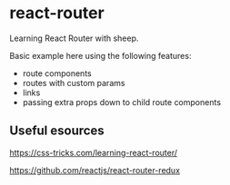 # react-router

Learning React Router with sheep.

Basic example here using the following features:
* route components
* routes with custom params
* links
* passing extra props down to child route components


## Useful esources

https://css-tricks.com/learning-react-router/

https://github.com/reactjs/react-router-redux
